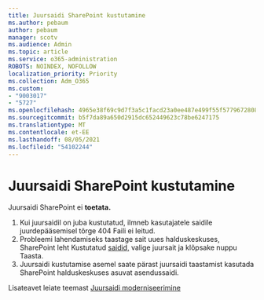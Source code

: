 ```yaml
---
title: Juursaidi SharePoint kustutamine
ms.author: pebaum
author: pebaum
manager: scotv
ms.audience: Admin
ms.topic: article
ms.service: o365-administration
ROBOTS: NOINDEX, NOFOLLOW
localization_priority: Priority
ms.collection: Adm_O365
ms.custom:
- "9003017"
- "5727"
ms.openlocfilehash: 4965e38f69c9d7f3a5c1facd23a0ee487e499f55f5779672808a54b86c90aeaa
ms.sourcegitcommit: b5f7da89a650d2915dc652449623c78be6247175
ms.translationtype: MT
ms.contentlocale: et-EE
ms.lasthandoff: 08/05/2021
ms.locfileid: "54102244"
---
```

# <a name="delete-the-sharepoint-root-site"></a>Juursaidi SharePoint kustutamine

Juursaidi SharePoint ei **toetata.**

1.  Kui juursaidil on juba kustutatud, ilmneb kasutajatele saidile juurdepääsemisel tõrge 404 Faili ei leitud.
2.  Probleemi lahendamiseks taastage sait uues halduskeskuses, SharePoint leht Kustutatud [saidid,](https://admin.microsoft.com/sharepoint?page=recycleBin&modern=true) valige juursait ja klõpsake nuppu Taasta.
3.  Juursaidi kustutamise asemel saate [](https://docs.microsoft.com/sharepoint/modern-root-site#replace-your-root-site) pärast juursaidi taastamist kasutada SharePoint halduskeskuses asuvat asendussaidi.

Lisateavet leiate teemast [Juursaidi moderniseerimine](https://docs.microsoft.com/sharepoint/modern-root-site)